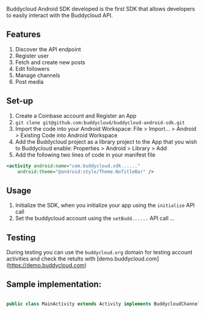 Buddycloud Android SDK developed is the first SDK that allows developers to easily interact with the Buddycloud API.

## Features
 1. Discover the API endpoint
 2. Register user
 3. Fetch and create new posts
 4. Edit followers
 5. Manage channels
 6. Post media


## Set-up

 1. Create a Coinbase account and Register an App
 2. `git clone git@github.com:buddycloud/buddycloud-android-sdk.git`
 3.	Import the code into your Android Workspace: File > Import... > Android > Existing Code into Android Workspace
 4.	Add the Buddycloud project as a library project to the App that you wish to Buddycloud enable: Properties > Android > Library > Add
 5. Add the following two lines of code in your manifest file

```xml
<activity android:name="com.buddycloud.sdk......"
	android:theme="@android:style/Theme.NoTitleBar" />
```

## Usage

1. Initialize the SDK, when you initialize your app using the `initialize` API call
2. Set the buddycloud account using the `setBudd......` API call
...


## Testing

During testing you can use the ```buddycloud.org``` domain for testing account activities and check the retults with  [demo.buddycloud.com] (https://demo.buddycloud.com)


## Sample implementation:

```java

public class MainActivity extends Activity implements BuddycloudChannels {


```

